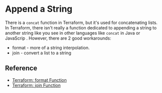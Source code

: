 # Append a String

There is a `concat` function in Terraform, but it's used for concatenating lists. In Terraform, there isn't really a function dedicated to appending a string to another string like you see in other languages like `concat` in Java or JavaScrip . However, there are 2 good workarounds:

* format - more of a string interpolation.
* join - convert a list to a string

## Reference

* [Terraform: format Function](https://www.terraform.io/docs/configuration/functions/format.html)
* [Terraform: join Function](https://www.terraform.io/docs/configuration/functions/join.html)
